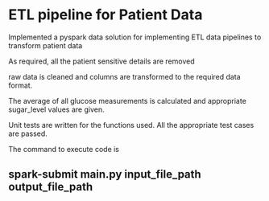 # ETL pipeline for Patient Data

Implemented a pyspark data solution for implementing ETL data pipelines to transform patient data

As required, all the patient sensitive details are removed

raw data is cleaned and columns are transformed to the required data format.

The average of all glucose measurements is calculated and appropriate sugar_level values are given.

Unit tests are written for the functions used. All the appropriate test cases are passed.

The command to execute code is

## spark-submit main.py input_file_path output_file_path


